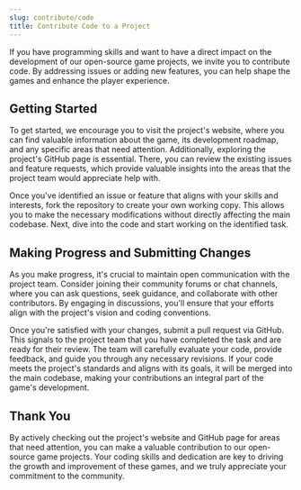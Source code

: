 ```yaml
---
slug: contribute/code
title: Contribute Code to a Project
---
```


If you have programming skills and want to have a direct impact on the development of our open-source game projects, we invite you to contribute code. By addressing issues or adding new features, you can help shape the games and enhance the player experience.

## Getting Started

To get started, we encourage you to visit the project's website, where you can find valuable information about the game, its development roadmap, and any specific areas that need attention. Additionally, exploring the project's GitHub page is essential. There, you can review the existing issues and feature requests, which provide valuable insights into the areas that the project team would appreciate help with.

Once you've identified an issue or feature that aligns with your skills and interests, fork the repository to create your own working copy. This allows you to make the necessary modifications without directly affecting the main codebase. Next, dive into the code and start working on the identified task.

## Making Progress and Submitting Changes

As you make progress, it's crucial to maintain open communication with the project team. Consider joining their community forums or chat channels, where you can ask questions, seek guidance, and collaborate with other contributors. By engaging in discussions, you'll ensure that your efforts align with the project's vision and coding conventions.

Once you're satisfied with your changes, submit a pull request via GitHub. This signals to the project team that you have completed the task and are ready for their review. The team will carefully evaluate your code, provide feedback, and guide you through any necessary revisions. If your code meets the project's standards and aligns with its goals, it will be merged into the main codebase, making your contributions an integral part of the game's development.

## Thank You

By actively checking out the project's website and GitHub page for areas that need attention, you can make a valuable contribution to our open-source game projects. Your coding skills and dedication are key to driving the growth and improvement of these games, and we truly appreciate your commitment to the community.
